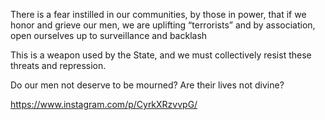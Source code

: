 There is a fear instilled in our communities, by those in power, that if we honor and grieve our men, we are uplifting “terrorists” and by association, open ourselves up to surveillance and backlash

This is a weapon used by the State, and we must collectively resist these threats and repression.

Do our men not deserve to be mourned? Are their lives not divine?

https://www.instagram.com/p/CyrkXRzvvpG/
